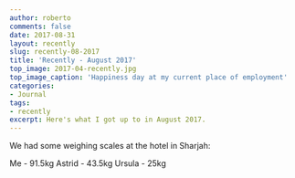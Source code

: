 ```yaml
---
author: roberto
comments: false
date: 2017-08-31
layout: recently
slug: recently-08-2017
title: 'Recently - August 2017'
top_image: 2017-04-recently.jpg
top_image_caption: 'Happiness day at my current place of employment'
categories:
- Journal
tags:
- recently
excerpt: Here's what I got up to in August 2017.
---
```


We had some weighing scales at the hotel in Sharjah:

Me - 91.5kg
Astrid - 43.5kg
Ursula - 25kg
